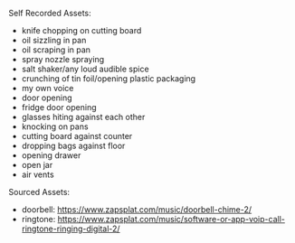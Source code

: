 Self Recorded Assets:

- knife chopping on cutting board
- oil sizzling in pan
- oil scraping in pan
- spray nozzle spraying
- salt shaker/any loud audible spice
- crunching of tin foil/opening plastic packaging
- my own voice
- door opening
- fridge door opening
- glasses hiting against each other
- knocking on pans
- cutting board against counter
- dropping bags against floor
- opening drawer
- open jar
- air vents

Sourced Assets:

- doorbell: https://www.zapsplat.com/music/doorbell-chime-2/
- ringtone: https://www.zapsplat.com/music/software-or-app-voip-call-ringtone-ringing-digital-2/